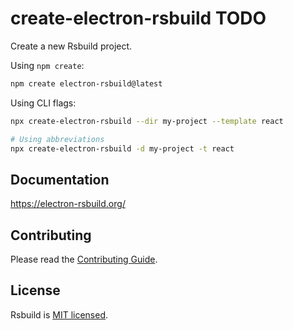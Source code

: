 # create-electron-rsbuild TODO

Create a new Rsbuild project.

Using `npm create`:

```bash
npm create electron-rsbuild@latest
```

Using CLI flags:

```bash
npx create-electron-rsbuild --dir my-project --template react

# Using abbreviations
npx create-electron-rsbuild -d my-project -t react
```

## Documentation

https://electron-rsbuild.org/

## Contributing

Please read the [Contributing Guide](https://github.com/veaba/electron-rsbuild/blob/main/CONTRIBUTING.md).

## License

Rsbuild is [MIT licensed](https://github.com/veaba/electron-rsbuild/blob/main/LICENSE).

